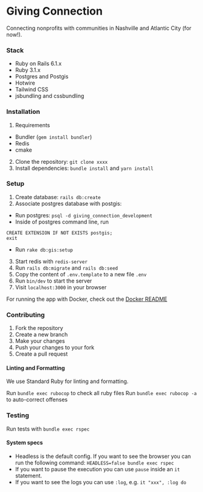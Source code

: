 # Giving Connection

Connecting nonprofits with communities in Nashville and Atlantic City (for now!).

### Stack
- Ruby on Rails 6.1.x
- Ruby 3.1.x
- Postgres and Postgis
- Hotwire
- Tailwind CSS
- jsbundling and cssbundling

### Installation

1. Requirements
- Bundler (`gem install bundler`)
- Redis
- cmake

2. Clone the repository: `git clone xxxx`
3. Install dependencies: `bundle install` and `yarn install`

### Setup
1. Create database: `rails db:create`
2. Associate postgres database with postgis:
  - Run postgres: `psql -d giving_connection_development`
  - Inside of postgres command line, run 
  ```
  CREATE EXTENSION IF NOT EXISTS postgis;
  exit
  ```
  - Run `rake db:gis:setup`
3. Start redis with `redis-server`
4. Run `rails db:migrate` and `rails db:seed`
5. Copy the content of `.env.template` to a new file `.env`
6. Run `bin/dev` to start the server
7. Visit `localhost:3000` in your browser

For running the app with Docker, check out the [Docker README](.dockerdev/README.md)

### Contributing

1. Fork the repository
2. Create a new branch
3. Make your changes
4. Push your changes to your fork
5. Create a pull request

#### Linting and Formatting

We use Standard Ruby for linting and formatting.

Run `bundle exec rubocop` to check all ruby files
Run `bundle exec rubocop -a` to auto-correct offenses

### Testing 
Run tests with `bundle exec rspec`

#### System specs

- Headless is the default config. If you want to see the browser you can run the following command: `HEADLESS=false bundle exec rspec`
- If you want to pause the execution you can use `pause` inside an `it` statement.
- If you want to see the logs you can use `:log`, e.g. `it "xxx", :log do`